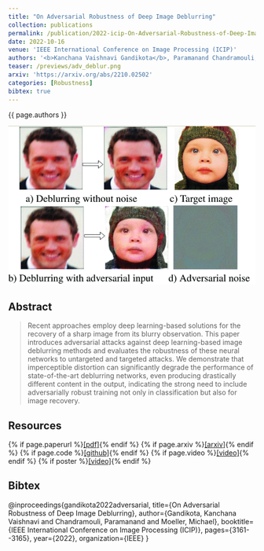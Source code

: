 ```yaml
---
title: "On Adversarial Robustness of Deep Image Deblurring"
collection: publications
permalink: /publication/2022-icip-On-Adversarial-Robustness-of-Deep-Image-Deblurring
date: 2022-10-16
venue: 'IEEE International Conference on Image Processing (ICIP)'
authors: '<b>Kanchana Vaishnavi Gandikota</b>, Paramanand Chandramouli, Michael Moeller'
teaser: /previews/adv_deblur.png
arxiv: 'https://arxiv.org/abs/2210.02502'
categories: [Robustness]
bibtex: true
---
```


{{ page.authors }}

<img class="pub_teaser" src="../images/previews/adv_deblur.png" alt="Teaser Image" title="teaser" />

## Abstract

> Recent approaches employ deep learning-based solutions for the recovery of a sharp image from its blurry observation. This paper introduces adversarial attacks against deep learning-based image deblurring methods and evaluates the robustness of these neural networks to untargeted and targeted attacks. We demonstrate that imperceptible distortion can significantly degrade the performance of state-of-the-art deblurring networks, even producing drastically different content in the output, indicating the strong need to include adversarially robust training not only in classification but also for image recovery.

## Resources

{% if page.paperurl %}<a href=" {{ page.paperurl }} ">[pdf]</a>{% endif %} {% if page.arxiv %}<a href=" {{ page.arxiv }} ">[arxiv]</a>{% endif %} {% if page.code %}<a href=" {{ page.code }} ">[github]</a>{% endif %} {% if page.video %}<a href=" {{ page.video }} ">[video]</a>{% endif %} {% if poster %}<a href=" {{ page.poster }} ">[video]</a>{% endif %}

## Bibtex

   @inproceedings{gandikota2022adversarial,
  title={On Adversarial Robustness of Deep Image Deblurring},
  author={Gandikota, Kanchana Vaishnavi and Chandramouli, Paramanand and Moeller, Michael},
  booktitle={IEEE International Conference on Image Processing (ICIP)},
  pages={3161--3165},
  year={2022},
  organization={IEEE}
}


